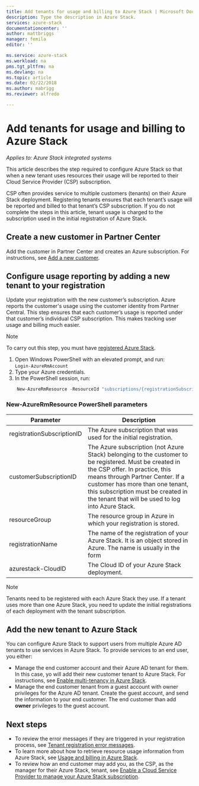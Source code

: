 ```yaml
---
title: Add tenants for usage and billing to Azure Stack | Microsoft Docs
description: Type the description in Azure Stack.
services: azure-stack
documentationcenter: ''
author: mattbriggs
manager: femila
editor: ''

ms.service: azure-stack
ms.workload: na
pms.tgt_pltfrm: na
ms.devlang: na
ms.topic: article
ms.date: 02/22/2018
ms.author: mabrigg
ms.reviewer: alfredo

---
```


# Add tenants for usage and billing to Azure Stack

*Applies to: Azure Stack integrated systems*

This article describes the step required to configure Azure Stack so that when a new tenant uses resources their usage will be reported to their Cloud Service Provider (CSP) subscription. 

CSP often provides service to multiple customers (tenants) on their Azure Stack deployment. Registering tenants ensures that each tenant’s usage will be reported and billed to that tenant’s CSP subscription. If you do not complete the steps in this article, tenant usage is charged to the subscription used in the initial registration of Azure Stack.

## Create a new customer in Partner Center

Add the customer in Partner Center and creates an Azure subscription. For instructions, see [Add a new customer](https://msdn.microsoft.com/en-us/partner-center/add-a-new-customer).

## Configure usage reporting by adding a new tenant to your registration

Update your registration with the new customer’s subscription. Azure reports the customer's usage using the customer identity from Partner Central. This step ensures that each customer’s usage is reported under that customer’s individual CSP subscription. This makes tracking user usage and billing much easier.

> [!Note]  
> To carry out this step, you must have [registered Azure Stack](azure-stack-register.md).

1. Open Windows PowerShell with an elevated prompt, and run:  
    `Login-AzureRmAccount`
2. Type your Azure credentials.
3. In the PowerShell session, run:

```powershell
    New-AzureRmResource -ResourceId "subscriptions/{registrationSubscriptionId}/resourceGroups/{resourceGroup}/providers/Microsoft.AzureStack/registrations/{registrationName}/customerSubscriptions/{customerSubscriptionId}" -ApiVersion 2017-06-01 -Properties
```
### New-AzureRmResource PowerShell parameters
| Parameter | Description |
| --- | --- | 
|registrationSubscriptionID | The Azure subscription that was used for the initial registration. |
| customerSubscriptionID | The Azure subscription (not Azure Stack) belonging to the customer to be registered. Must be created in the CSP offer. In practice, this means through Partner Center. If a customer has more than one tenant, this subscription must be created in the tenant that will be used to log into Azure Stack.
| resourceGroup | The resource group in Azure in which your registration is stored. 
| registrationName | The name of the registration of your Azure Stack. It is an object stored in Azure. The name is usually in the form | 
| azurestack-CloudID | The Cloud ID of your Azure Stack deployment.

> [!Note]  
> Tenants need to be registered with each Azure Stack they use. If a tenant uses more than one Azure Stack, you need to update the initial registrations of each deployment with the tenant subscription.

## Add the new tenant to Azure Stack

You can configure Azure Stack to support users from multiple Azure AD tenants to use services in Azure Stack. To provide services to an end user, you either:

 - Manage the end customer account and their Azure AD tenant for them. In this case, yo will add their new customer tenant to Azure Stack. For instructions, see [Enable multi-tenancy in Azure Stack](azure-stack-enable-multitenancy.md).
 - Manage the end customer tenant from a guest account with owner privileges for the Azure AD tenant. Create the guest account, and send the information to your end customer. The end customer than add **owner** privileges to the guest account.

## Next steps

 - To review the error messages if they are triggered in your registration process, see [Tenant registration error messages](/azure-stack-csp-ref-error-codes.md).
 - To learn more about how to retrieve resource usage information from Azure Stack, see [Usage and billing in Azure Stack](/azure-stack-billing-and-chargeback.md).
 - To review how an end customer may add you, as the CSP, as the manager for their Azure Stack, tenant, see [Enable a Cloud Service Provider to manage your Azure Stack subscription](user\azure-stack-csp-enable-billing-usage-tracking.md).
